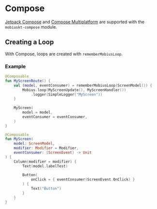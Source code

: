 # Compose

[Jetpack Compose](https://developer.android.com/jetpack/compose) and
[Compose Multiplatform](https://www.jetbrains.com/lp/compose-multiplatform/)
are supported with the `mobiuskt-compose` module.

## Creating a Loop

With Compose, loops are created with `rememberMobiusLoop`.

### Example

```kotlin
@Composable
fun MyScreenRoute() {
    val (model, eventConsumer) = rememberMobiusLoop(ScreenModel()) {
        Mobius.loop(MyScreenUpdate(), MyScreenHandler())
            .logger(SimpleLogger("MyScreen"))
    }
    
    MyScreen(
        model = model,
        eventConsumer = eventConsumer,
    )
}

@Composable
fun MyScreen(
    model: ScreenModel,
    modifier: Modifier = Modifier,
    eventConsumer: (ScreenEvent) -> Unit
) {
    Column(modifier = modifier) {
        Text(model.labelTest)
        
        Button(
            onClick = { eventConsumer(ScreenEvent.OnClick) }
        ) {
            Text("Button")
        }
    }
}
```

